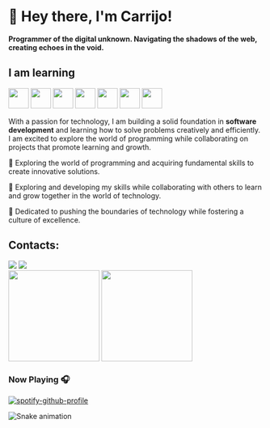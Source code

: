 # 👋 Hey there, I'm Carrijo!
**Programmer of the digital unknown. Navigating the shadows of the web, creating echoes in the void.**

## I am learning

<img loading="lazy" src="https://cdn.jsdelivr.net/gh/devicons/devicon@latest/icons/python/python-original.svg" width="40" height="40"/> <img loading="lazy" src="https://cdn.jsdelivr.net/gh/devicons/devicon@latest/icons/git/git-original.svg" width="40" height="40"/> <img src="https://cdn.jsdelivr.net/gh/devicons/devicon@latest/icons/selenium/selenium-original.svg" width="40" height="40"/> <img src="https://cdn.jsdelivr.net/gh/devicons/devicon@latest/icons/javascript/javascript-original.svg" width="40" height="40"/> <img src="https://cdn.jsdelivr.net/gh/devicons/devicon@latest/icons/css3/css3-original.svg" width="40" height="40"/>  <img src="https://cdn.jsdelivr.net/gh/devicons/devicon@latest/icons/react/react-original.svg" width="40" height="40"/> 
<img src="https://cdn.jsdelivr.net/gh/devicons/devicon@latest/icons/html5/html5-original.svg" width="40" height="40"/>
          

With a passion for technology, I am building a solid foundation in **software development** and learning how to solve problems creatively and efficiently. I am excited to explore the world of programming while collaborating on projects that promote learning and growth.

🔭 Exploring the world of programming and acquiring fundamental skills to create innovative solutions.

🌱 Exploring and developing my skills while collaborating with others to learn and grow together in the world of technology.

🚀 Dedicated to pushing the boundaries of technology while fostering a culture of excellence.



 ## Contacts:

<div>
<a href="devleandrocarrijo@outlook.com"> <img loading="lazy" src="https://img.shields.io/badge/Outlook-0078D4?style=for-the-badge&logo=microsoft-outlook&logoColor=white" target="_blank"></a>
<a href="https://www.linkedin.com/in/leandrocarrijo/" target="_blank"> <img loading="lazy" src="https://img.shields.io/badge/-LinkedIn-%230077B5?style=for-the-badge&logo=linkedin&logoColor=white" target="_blank"></a>   
</div>         
          
<div>
<img loading="lazy" height="180em" src="https://github-readme-stats.vercel.app/api/top-langs/?username=sDevLeandroCarrijo&layout=compact&langs_count=7&theme=dracula"/>
<img loading="lazy" height="180em" src="https://github-readme-stats.vercel.app/api?username=DevLeandroCarrijo&show_icons=true&theme=dracula&include_all_commits=true&count_private=true"/>
</div>     




### Now Playing 🎧

[![spotify-github-profile](https://spotify-github-profile.kittinanx.com/api/view?uid=leandrocarrijo.lc&cover_image=true&theme=default&show_offline=false&background_color=121212&interchange=true)](https://spotify-github-profile.kittinanx.com/api/view?uid=leandrocarrijo.lc&redirect=true)

![Snake animation](https://github.com/DevLeandroCarrijo/LeandroCarrijo/blob/output/github-contribution-grid-snake.svg)

<!---
LCarrijo/LCarrijo is a ✨ special ✨ repository because its `README.md` (this file) appears on your GitHub profile.
You can click the Preview link to take a look at your changes.
--->

